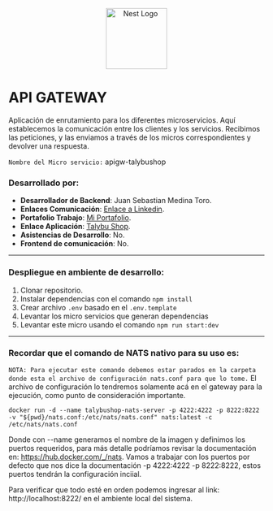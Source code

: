 <p align="center">
  <a href="http://nestjs.com/" target="blank"><img src="https://nestjs.com/img/logo-small.svg" width="120" alt="Nest Logo" /></a>
</p>


# API GATEWAY #
Aplicación de enrutamiento para los diferentes microservicios. Aquí establecemos la comunicación
entre los clientes y los servicios. Recibimos las peticiones, y las enviamos a través de los 
micros correspondientes y devolver una respuesta.

``Nombre del Micro servicio:`` apigw-talybushop

### Desarrollado por: ###
* **Desarrollador de Backend**: Juan Sebastian Medina Toro.
* **Enlaces Comunicación**: [Enlace a Linkedin](https://www.linkedin.com/in/juan-sebastian-medina-toro-887491249/).
* **Portafolio Trabajo**: [Mi Portafolio](https://github.com/SebasMedina95).
* **Enlace Aplicación**: [Talybu Shop](https://github.com/SebasMedina95/AppTalybuShop.git).
* **Asistencias de Desarrollo**: No.
* **Frontend de comunicación**: No.

--------------------------------------------------------------------------------------------
### Despliegue en ambiente de desarrollo:

1. Clonar repositorio.
2. Instalar dependencias con el comando ``npm install``
3. Crear archivo ``.env`` basado en el ``.env.template``
4. Levantar los micro servicios que generan dependencias
5. Levantar este micro usando el comando ``npm run start:dev``

--------------------------------------------------------------------------------------------
### Recordar que el comando de NATS nativo para su uso es:
``NOTA: Para ejecutar este comando debemos estar parados en la carpeta donde esta el archivo de configuración nats.conf para que lo tome.`` El archivo de configuración lo tendremos solamente acá en el gateway para la
ejecución, como punto de consideración importante.
````
docker run -d --name talybushop-nats-server -p 4222:4222 -p 8222:8222 -v "${pwd}/nats.conf:/etc/nats/nats.conf" nats:latest -c /etc/nats/nats.conf
````
Donde con --name generamos el nombre de la imagen y definimos los puertos requeridos, para más detalle podríamos
revisar la documentación en: https://hub.docker.com/_/nats. Vamos a trabajar con los puertos por defecto que nos
dice la documentación -p 4222:4222 -p 8222:8222, estos puertos tendrán la configuración inciial. 

Para verificar que todo esté en orden podemos ingresar
al link: http://localhost:8222/ en el ambiente local del sistema.